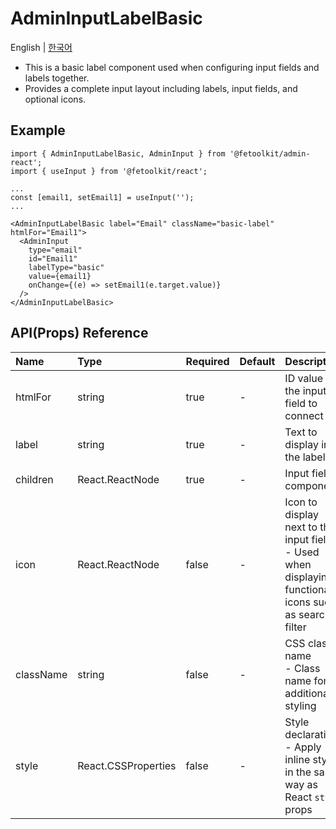 # AdminInputLabelBasic

English | [한국어](../ko/component_inputlabel_basic.md)

- This is a basic label component used when configuring input fields and labels together.
- Provides a complete input layout including labels, input fields, and optional icons.

## Example

```tsx
import { AdminInputLabelBasic, AdminInput } from '@fetoolkit/admin-react';
import { useInput } from '@fetoolkit/react';

...
const [email1, setEmail1] = useInput('');
...

<AdminInputLabelBasic label="Email" className="basic-label" htmlFor="Email1">
  <AdminInput
    type="email"
    id="Email1"
    labelType="basic"
    value={email1}
    onChange={(e) => setEmail1(e.target.value)}
  />
</AdminInputLabelBasic>
```

## API(Props) Reference

| Name      | Type                | Required | Default | Description                                                                                                 |
| :-------- | :------------------ | :------- | :------ | :---------------------------------------------------------------------------------------------------------- |
| htmlFor   | string              | true     | -       | ID value of the input field to connect                                                                      |
| label     | string              | true     | -       | Text to display in the label                                                                                |
| children  | React.ReactNode     | true     | -       | Input field component                                                                                       |
| icon      | React.ReactNode     | false    | -       | Icon to display next to the input field <br> - Used when displaying functional icons such as search, filter |
| className | string              | false    | -       | CSS class name <br> - Class name for additional styling                                                     |
| style     | React.CSSProperties | false    | -       | Style declaration <br> - Apply inline styles in the same way as React `style` props                         |
